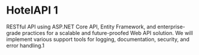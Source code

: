 # HotelAPI 1
RESTful API using ASP.NET Core API, Entity Framework, and enterprise-grade practices for a scalable and future-proofed Web API solution. We will implement various support tools for logging, documentation, security, and error handling.1
